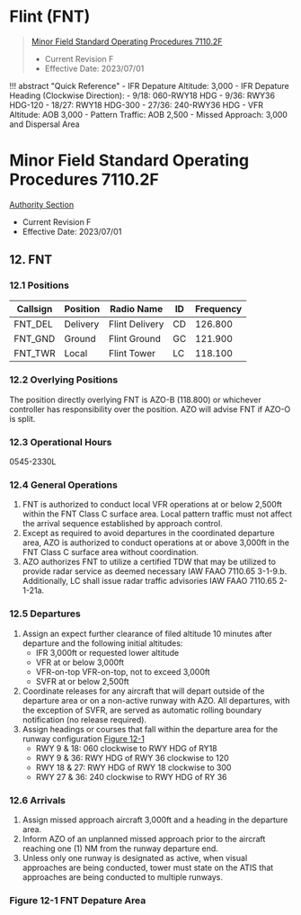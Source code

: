 # Flint (FNT)
> [Minor Field Standard Operating Procedures 7110.2F](../../authority-sections/7110.2F-authority.md)
> - Current Revision F
> - Effective Date: 2023/07/01

!!! abstract "Quick Reference"
    - IFR Depature Altitude: 3,000
    - IFR Depature Heading (Clockwise Direction):
        - 9/18: 060-RWY18 HDG
        - 9/36: RWY36 HDG-120
        - 18/27: RWY18 HDG-300 
        - 27/36: 240-RWY36 HDG
    - VFR Altitude: AOB 3,000
    - Pattern Traffic: AOB 2,500
    - Missed Approach: 3,000 and Dispersal Area


# Minor Field Standard Operating Procedures 7110.2F
[Authority Section](../../authority-sections/7110.2F-authority.md)
- Current Revision F
- Effective Date: 2023/07/01

## 12. FNT

### 12.1 Positions
| Callsign | Position | Radio Name | ID | Frequency |
| -- | -- | -- | -- | -- |
| FNT_DEL | Delivery |  Flint Delivery | CD | 126.800 |
| FNT_GND | Ground |  Flint Ground | GC | 121.900 |
| FNT_TWR | Local |  Flint Tower | LC | 118.100 |

### 12.2 Overlying Positions
The position directly overlying FNT is AZO-B (118.800) or whichever controller has responsibility over the position. AZO will advise FNT if AZO-O is split.


### 12.3 Operational Hours
0545-2330L


### 12.4 General Operations
1. FNT is authorized to conduct local VFR operations at or below 2,500ft within the FNT Class C surface area. Local pattern traffic must not affect the arrival sequence established by approach control.
2. Except as required to avoid departures in the coordinated departure area, AZO is authorized to conduct operations at or above 3,000ft in the FNT Class C surface area without coordination.
3. AZO authorizes FNT to utilize a certified TDW that may be utilized to provide radar service as deemed necessary IAW FAAO 7110.65 3-1-9.b. Additionally, LC shall issue radar traffic advisories IAW FAAO 7110.65 2-1-21a.


### 12.5 Departures
1. Assign an expect further clearance of filed altitude 10 minutes after departure and the following initial altitudes:
    - IFR 3,000ft or requested lower altitude
    - VFR at or below 3,000ft
    - VFR-on-top VFR-on-top, not to exceed 3,000ft
    - SVFR at or below 2,500ft
2. Coordinate releases for any aircraft that will depart outside of the departure area or on a non-active runway with AZO. All departures, with the exception of SVFR, are served as automatic rolling boundary notification (no release required).
3. Assign headings or courses that fall within the departure area for the runway configuration [Figure 12-1](#figure-12-1-fnt-depature-area)
    - RWY 9 & 18: 060 clockwise to RWY HDG of RY18
    - RWY 9 & 36: RWY HDG of RWY 36 clockwise to 120
    - RWY 18 & 27: RWY HDG of RWY 18 clockwise to 300
    - RWY 27 & 36: 240 clockwise to RWY HDG of RY 36

### 12.6 Arrivals
1. Assign missed approach aircraft 3,000ft and a heading in the departure area.
2. Inform AZO of an unplanned missed approach prior to the aircraft reaching one (1) NM from the runway departure end.
3. Unless only one runway is designated as active, when visual approaches are being conducted, tower must state on the ATIS that approaches are being conducted to multiple runways.


### Figure 12-1 FNT Depature Area
